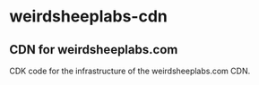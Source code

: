 # weirdsheeplabs-cdn

## CDN for weirdsheeplabs.com

CDK code for the infrastructure of the weirdsheeplabs.com CDN.
